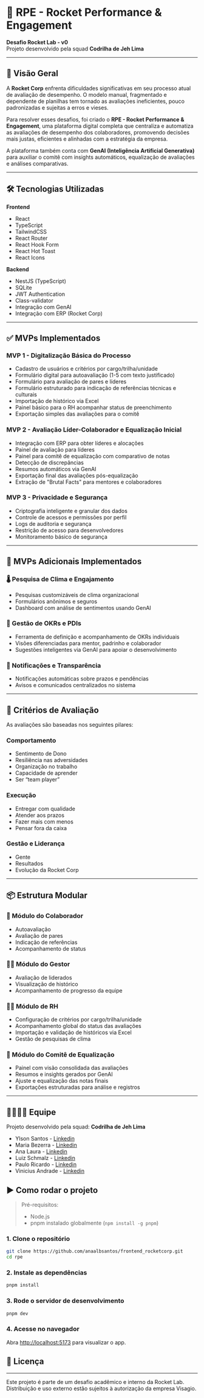 # 🚀 RPE - Rocket Performance & Engagement

**Desafio Rocket Lab - v0**  
Projeto desenvolvido pela squad **Codrilha de Jeh Lima**

---

## 📘 Visão Geral

A **Rocket Corp** enfrenta dificuldades significativas em seu processo atual de avaliação de desempenho. O modelo manual, fragmentado e dependente de planilhas tem tornado as avaliações ineficientes, pouco padronizadas e sujeitas a erros e vieses.

Para resolver esses desafios, foi criado o **RPE - Rocket Performance & Engagement**, uma plataforma digital completa que centraliza e automatiza as avaliações de desempenho dos colaboradores, promovendo decisões mais justas, eficientes e alinhadas com a estratégia da empresa.

A plataforma também conta com **GenAI (Inteligência Artificial Generativa)** para auxiliar o comitê com insights automáticos, equalização de avaliações e análises comparativas.

---

## 🛠️ Tecnologias Utilizadas

**Frontend**
- React
- TypeScript
- TailwindCSS
- React Router
- React Hook Form
- React Hot Toast
- React Icons

**Backend**
- NestJS (TypeScript)
- SQLite
- JWT Authentication
- Class-validator
- Integração com GenAI
- Integração com ERP (Rocket Corp)

---

## ✅ MVPs Implementados

### MVP 1 - Digitalização Básica do Processo
- Cadastro de usuários e critérios por cargo/trilha/unidade
- Formulário digital para autoavaliação (1-5 com texto justificado)
- Formulário para avaliação de pares e líderes
- Formulário estruturado para indicação de referências técnicas e culturais
- Importação de histórico via Excel
- Painel básico para o RH acompanhar status de preenchimento
- Exportação simples das avaliações para o comitê

### MVP 2 - Avaliação Líder-Colaborador e Equalização Inicial
- Integração com ERP para obter líderes e alocações
- Painel de avaliação para líderes
- Painel para comitê de equalização com comparativo de notas
- Detecção de discrepâncias
- Resumos automáticos via GenAI
- Exportação final das avaliações pós-equalização
- Extração de "Brutal Facts" para mentores e colaboradores

### MVP 3 - Privacidade e Segurança
- Criptografia inteligente e granular dos dados
- Controle de acessos e permissões por perfil
- Logs de auditoria e segurança
- Restrição de acesso para desenvolvedores
- Monitoramento básico de segurança

---

## 🔧 MVPs Adicionais Implementados

### 🌡️ Pesquisa de Clima e Engajamento
- Pesquisas customizáveis de clima organizacional
- Formulários anônimos e seguros
- Dashboard com análise de sentimentos usando GenAI

### 🎯 Gestão de OKRs e PDIs
- Ferramenta de definição e acompanhamento de OKRs individuais
- Visões diferenciadas para mentor, padrinho e colaborador
- Sugestões inteligentes via GenAI para apoiar o desenvolvimento

### 🔔 Notificações e Transparência
- Notificações automáticas sobre prazos e pendências
- Avisos e comunicados centralizados no sistema

---

## 🧩 Critérios de Avaliação

As avaliações são baseadas nos seguintes pilares:

### **Comportamento**
- Sentimento de Dono
- Resiliência nas adversidades
- Organização no trabalho
- Capacidade de aprender
- Ser “team player”

### **Execução**
- Entregar com qualidade
- Atender aos prazos
- Fazer mais com menos
- Pensar fora da caixa

### **Gestão e Liderança**
- Gente
- Resultados
- Evolução da Rocket Corp

---

## 📦 Estrutura Modular

### 👤 Módulo do Colaborador
- Autoavaliação
- Avaliação de pares
- Indicação de referências
- Acompanhamento de status

### 👨‍💼 Módulo do Gestor
- Avaliação de liderados
- Visualização de histórico
- Acompanhamento de progresso da equipe

### 🧑‍💼 Módulo de RH
- Configuração de critérios por cargo/trilha/unidade
- Acompanhamento global do status das avaliações
- Importação e validação de históricos via Excel
- Gestão de pesquisas de clima

### 🧠 Módulo do Comitê de Equalização
- Painel com visão consolidada das avaliações
- Resumos e insights gerados por GenAI
- Ajuste e equalização das notas finais
- Exportações estruturadas para análise e registros

---

## 👨‍👩‍👧‍👦 Equipe

Projeto desenvolvido pela squad: **Codrilha de Jeh Lima**

- Ylson Santos - [Linkedin](https://www.linkedin.com/in/ylson-santos/)
- Maria Bezerra - [Linkedin](https://www.linkedin.com/in/mariabdma/)
- Ana Laura - [Linkedin](https://www.linkedin.com/in/ana-laura-albuquerque/)
- Luiz Schmalz - [Linkedin](https://www.linkedin.com/in/luizeduardoschmalz/)
- Paulo Ricardo - [Linkedin](https://www.linkedin.com/in/paulo-rago-a1a090219/)
- Vinicius Andrade - [Linkedin](https://www.linkedin.com/in/viniciusdeandradejordao/)

## ▶️ Como rodar o projeto

> Pré-requisitos:
> - Node.js 
> - pnpm instalado globalmente (`npm install -g pnpm`)

### 1. Clone o repositório

```bash
git clone https://github.com/anaalbsantos/frontend_rocketcorp.git
cd rpe
```

### 2. Instale as dependências

```bash
pnpm install
```

### 3. Rode o servidor de desenvolvimento

```bash
pnpm dev
```

### 4. Acesse no navegador

Abra [http://localhost:5173](http://localhost:5173) para visualizar o app.

## 📄 Licença

---

Este projeto é parte de um desafio acadêmico e interno da Rocket Lab.  
Distribuição e uso externo estão sujeitos à autorização da empresa Visagio.
